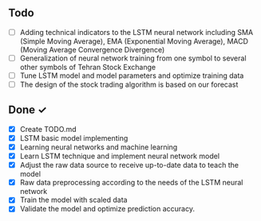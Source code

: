 ## Todo
- [ ] Adding technical indicators to the LSTM neural network including SMA (Simple Moving Average), EMA (Exponential Moving Average), MACD (Moving Average Convergence Divergence)
- [ ] Generalization of neural network training from one symbol to several other symbols of Tehran Stock Exchange
- [ ] Tune LSTM model and model parameters and optimize training data
- [ ] The design of the stock trading algorithm is based on our forecast

## Done ✓
- [x] Create TODO.md
- [x] LSTM basic model implementing
- [x] Learning neural networks and machine learning
- [x] Learn LSTM technique and implement neural network model
- [x] Adjust the raw data source to receive up-to-date data to teach the model
- [x] Raw data preprocessing according to the needs of the LSTM neural network
- [x] Train the model with scaled data
- [x] Validate the model and optimize prediction accuracy.
